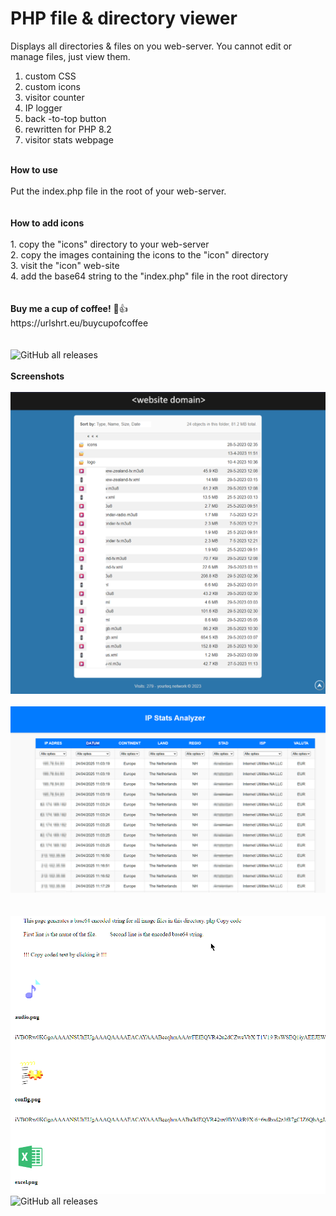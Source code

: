 # PHP file & directory viewer
Displays all directories &amp; files on you web-server. You cannot edit or manage files, just view them. 

1. custom CSS
2. custom icons
3. visitor counter
4. IP logger
5. back -to-top button
6. rewritten for PHP 8.2
7. visitor stats webpage

<br>
<b>How to use</b>
<br>
<br>
Put the index.php file in the root of your web-server.
<br>
<br>
<br>
<b>How to add icons</b>
<br>
<br>
1. copy the "icons" directory to your web-server<br>
2. copy the images containing the icons to the "icon" directory<br>
3. visit the "icon" web-site<br>
4. add the base64 string to the "index.php" file in the root directory<br>
<br>
<br>
<b>Buy me a cup of coffee!</b> 🙂👍 <br>
https://urlshrt.eu/buycupofcoffee
<br>
<br>
<br>
<img alt="GitHub all releases" src="https://img.shields.io/github/downloads/wootje/webmin/total">
<br>
<br>
<b>Screenshots</b>
<br>
<br>
<img src="https://raw.githubusercontent.com/wootje/php-directory-viewer/main/screenshots/2025-04-24_file_page.png"></img>
<br>
<br>
<img src="https://raw.githubusercontent.com/wootje/php-directory-viewer/de29c89baed1beaf4c9bae4412a642d8d7c391e2/screenshots/2025-04-24%20IP%20Stats%20Analyzer%20stats.php%202025-04-24.png"></img><br>
<br>
<br>
<img src="https://raw.githubusercontent.com/wootje/php-directory-viewer/de29c89baed1beaf4c9bae4412a642d8d7c391e2/screenshots/2025-04-24%20Icons%202025-04-24.png"></img>

<img alt="GitHub all releases" src="https://img.shields.io/github/downloads/wootje/php-directory-viewer/total">


